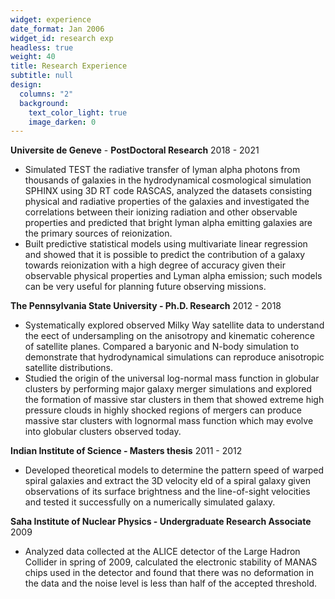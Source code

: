 ```yaml
---
widget: experience
date_format: Jan 2006
widget_id: research exp
headless: true
weight: 40
title: Research Experience
subtitle: null
design:
  columns: "2"
  background:
    text_color_light: true
    image_darken: 0
---
```

**Universite de Geneve** - **PostDoctoral Research**     2018 - 2021

* Simulated TEST the radiative transfer of lyman alpha photons from thousands of galaxies in the hydrodynamical cosmological simulation SPHINX using 3D RT code RASCAS, analyzed the datasets consisting physical and radiative properties of the galaxies and investigated the correlations between their ionizing radiation and other observable properties and predicted that bright lyman alpha emitting galaxies are the primary sources of reionization.
* Built predictive statistical models using multivariate linear regression and showed that it is possible to predict the contribution of a galaxy towards reionization with a high degree of accuracy given their observable physical properties and Lyman alpha emission; such models can be very useful for planning future observing missions.

**The Pennsylvania State University - Ph.D. Research**     2012 - 2018

* Systematically explored observed Milky Way satellite data to understand the eect of undersampling on the anisotropy and kinematic coherence of satellite planes. Compared a baryonic and N-body simulation to demonstrate that hydrodynamical simulations can reproduce anisotropic satellite distributions.
* Studied the origin of the universal log-normal mass function in globular clusters by performing major galaxy merger simulations and explored the formation of massive star clusters in them that showed extreme high pressure clouds in highly shocked regions of mergers can produce massive star clusters with lognormal mass function which may evolve into globular clusters observed today.

**Indian Institute of Science - Masters thesis**       2011 - 2012

* Developed theoretical models to determine the pattern speed of warped spiral galaxies and extract the 3D velocity eld of a spiral galaxy given observations of its surface brightness and the line-of-sight velocities and tested it successfully on a numerically simulated galaxy.

**Saha Institute of Nuclear Physics - Undergraduate Research Associate**  2009

* Analyzed data collected at the ALICE detector of the Large Hadron Collider in spring of 2009, calculated the electronic stability of MANAS chips used in the detector and found that there was no deformation in the data and the noise level is less than half of the accepted threshold.
